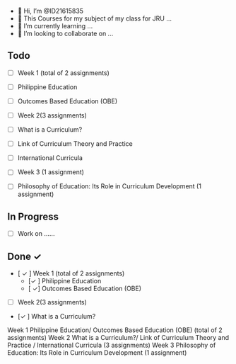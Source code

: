 <!---
ID21615835/ID21615835 is a ✨ special ✨ repository because its `README.md` (this file) appears on your GitHub profile.
You can click the Preview link to take a look at your changes.
--->

- 👋 Hi, I’m @ID21615835
- 👀 This Courses for my subject of my class for JRU ...
- 🌱 I’m currently learning ...
- 💞️ I’m looking to collaborate on ...


 ## Todo
- [ ]  Week 1 (total of 2 assignments)
  - [ ] Philippine Education
  - [ ] Outcomes Based Education (OBE) 

- [ ]  Week 2(3 assignments)
  - [ ]  What is a Curriculum?
  - [ ]  Link of Curriculum Theory and Practice 
  - [ ]  International Curricula 

- [ ]  Week 3 (1 assignment)
  - [ ]  Philosophy of Education: Its Role in Curriculum Development (1 assignment)


## In Progress

- [ ] Work on ......

## Done ✓
- [ ✓ ]  Week 1 (total of 2 assignments)
  - [✓ ] Philippine Education
  - [ ✓] Outcomes Based Education (OBE) 

- [ ]  Week 2(3 assignments)
  - [✓ ]  What is a Curriculum?


 

Week 1 Philippine Education/ Outcomes Based Education (OBE) (total of 2 assignments)
Week 2 What is a Curriculum?/ Link of Curriculum Theory and Practice / International Curricula (3 assignments)
Week 3 Philosophy of Education: Its Role in Curriculum Development (1 assignment)
